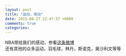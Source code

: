 ```yaml
---
layout: post
title: "运动，感动"
date: 2015-08-27 22:47:57 +0800
comments: true
categories: 
---
```

NBA带给我们的感动，参看[这条微博](http://weibo.com/1742566624/Cpx4edoXw?type=comment#_rnd1440750564076)  
还有其他的众多运动，羽毛球，林丹，斯诺克，奥沙利文等等

